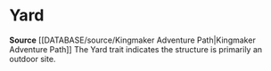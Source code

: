 ﻿---
id: '443'
name: Yard
rarity: Common
rus_type_level: null
source: '[[DATABASE/source/Kingmaker Adventure Path|Kingmaker Adventure Path]]'
trait:
- Yard
type: Trait

---
# Yard

**Source** [[DATABASE/source/Kingmaker Adventure Path|Kingmaker Adventure Path]]
The Yard trait indicates the structure is primarily an outdoor site.